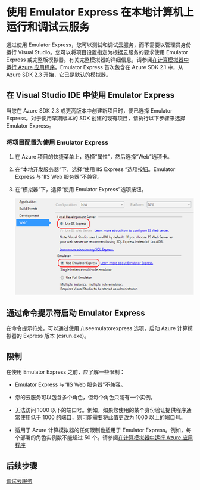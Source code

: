 <properties
   pageTitle="使用 Emulator Express 在本地计算机上运行和调试云服务 | Azure"
   description="使用 Emulator Express 在本地计算机上运行和调试云服务"
   services="visual-studio-online"
   documentationCenter="n/a"
   authors="TomArcher"
   manager="douge"
   editor="" />
<tags
   ms.service="visual-studio-online"
   ms.date="01/30/2016"
   wacn.date="05/16/2016" />


# 使用 Emulator Express 在本地计算机上运行和调试云服务

通过使用 Emulator Express，您可以测试和调试云服务，而不需要以管理员身份运行 Visual Studio。您可以将项目设置指定为根据云服务的要求使用 Emulator Express 或完整版模拟器。有关完整模拟器的详细信息，请参阅[在计算模拟器中运行 Azure 应用程序](/documentation/articles/storage-use-emulator)。Emulator Express 首次包含在 Azure SDK 2.1 中，从 Azure SDK 2.3 开始，它已是默认的模拟器。

## 在 Visual Studio IDE 中使用 Emulator Express

当您在 Azure SDK 2.3 或更高版本中创建新项目时，便已选择 Emulator Express。对于使用早期版本的 SDK 创建的现有项目，请执行以下步骤来选择 Emulator Express。

### 将项目配置为使用 Emulator Express

1. 在 Azure 项目的快捷菜单上，选择“属性”，然后选择“Web”选项卡。

1. 在“本地开发服务器”下，选择“使用 IIS Express ”选项按钮。Emulator Express 与“IIS Web 服务器”不兼容。

1. 在“模拟器”下，选择“使用 Emulator Express”选项按钮。

    ![Emulator Express](./media/vs-azure-tools-emulator-express-debug-run/IC673363.gif)

## 通过命令提示符启动 Emulator Express

在命令提示符处，可以通过使用 /useemulatorexpress 选项，启动 Azure 计算模拟器的 Express 版本 (csrun.exe)。

## 限制

在使用 Emulator Express 之前，应了解一些限制：

- Emulator Express 与“IIS Web 服务器”不兼容。

- 您的云服务可以包含多个角色，但每个角色只能有一个实例。

- 无法访问 1000 以下的端口号。例如，如果您使用的某个身份验证提供程序通常使用低于 1000 的端口，则可能需要将此值更改为 1000 以上的端口号。

- 适用于 Azure 计算模拟器的任何限制也适用于 Emulator Express。例如，每个部署的角色实例数不能超过 50 个。请参阅[在计算模拟器中运行 Azure 应用程序](/documentation/articles/storage-use-emulator)

## 后续步骤

[调试云服务](/documentation/articles/vs-azure-tools-performance-profiling-cloud-services/)

<!---HONumber=Mooncake_0509_2016-->